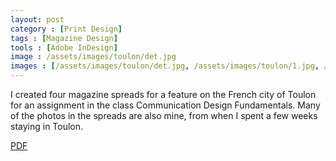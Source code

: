 ```yaml
---
layout: post
category : [Print Design]
tags : [Magazine Design]
tools : [Adobe InDesign]
image : /assets/images/toulon/det.jpg
images : [/assets/images/toulon/det.jpg, /assets/images/toulon/1.jpg, /assets/images/toulon/2.jpg, /assets/images/toulon/3.jpg, /assets/images/toulon/4.jpg]
---
```


<p class="description">
I created four magazine spreads
for a feature on the French city
of Toulon for an assignment
in the class Communication Design
Fundamentals. Many of the photos in the spreads are also mine, from when I spent a few weeks staying in Toulon.</p>

<p><a class = "button large" href="/assets/pdf/toulon.pdf">PDF</a></p>